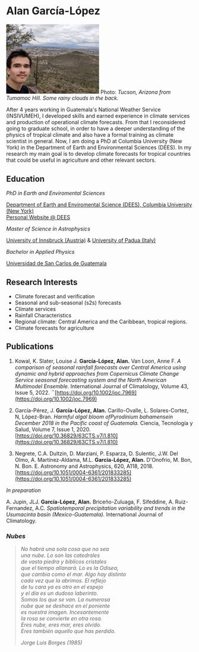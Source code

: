 # Alan García-López

<!-- [Photo](photo-desert.jpg) -->
<img src="photo-desert.jpg" alt="Tucson, Arizona from Tumamoc Hill. Some rainy clouds in the back. 
n" width="250"/> 
Photo: _Tucson, Arizona from Tumamoc Hill. Some rainy clouds in the back._

After 4 years working in Guatemala's National Weather Service (INSIVUMEH), I developed skills and earned experience in climate services and production of operational climate forecasts. From that I reconsidered going to graduate school, in order to have a deeper understanding of the physics of tropical climate and also have a formal training as climate scientist in general. Now, I am doing a PhD at Columbia University (New York) in the Department of Earth and Environmental Sciences (DEES). In my research my main goal is to develop climate forecasts for tropical countries that could be useful in agriculture and other relevant sectors.

## Education

 _PhD in Earth and Enviromental Sciences_
 
[Department of Earth and Enviromental Science (DEES), Columbia University (New York)](https://eesc.columbia.edu/)   
[Personal Website @ DEES](https://eesc.columbia.edu/content/alan-andres-garcia-lopez)

 _Master of Science in Astrophysics_
 
[University of Innsbruck (Austria)](https://www.uibk.ac.at/en/) & [University of Padua (Italy)](https://www.unipd.it/en/)
    
 _Bachelor in Applied Physics_    
 
 [Universidad de San Carlos de Guatemala](https://www.usac.edu.gt)


## Research Interests

* Climate forecast and verification
* Seasonal and sub-seasonal (s2s) forecasts
* Climate services 
* Rainfall Characteristics
* Regional climate: Central America and the Caribbean, tropical regions.
* Climate forecasts for agriculture

## Publications

1. Kowal, K. Slater, Louise J. __García-López, Alan.__ Van Loon, Anne F.  _A comparison of seasonal rainfall forecasts over Central America using dynamic and hybrid approaches from Copernicus Climate Change Service seasonal forecasting system and the North American Multimodel Ensemble._ International Journal of Climatology, Volume 43, Issue 5, 2022. ΅[https://doi.org/10.1002/joc.7969](https://doi.org/10.1002/joc.7969)

2. García-Pérez, J. __García-López, Alan.__ Carillo-Ovalle, L. Solares-Cortez, N, López-Bran. _Harmful algal bloom ofPyrodinium bahamensein December 2018 in the Pacific coast of Guatemala._ Ciencia, Tecnología y Salud, Volume 7, Issue 1, 2020. [https://doi.org/10.36829/63CTS.v7i1.810](https://doi.org/10.36829/63CTS.v7i1.810)

3. Negrete, C.A. Dultzin, D. Marziani, P. Esparza, D. Sulentic, J.W. Del Olmo, A. Martínez-Aldama, M.L. __García-López, Alan.__ D'Onofrio, M. Bon, N. Bon. E. Astronomy and Astrophysics, 620, A118, 2018. [https://doi.org/10.1051/0004-6361/201833285](https://doi.org/10.1051/0004-6361/201833285)

_In preparation_

A. Jupin, JLJ. __García-López, Alan.__ Briceño-Zuluaga, F. Sifeddine, A. Ruiz-Fernandez, A.C. _Spatiotemporal precipitation variability and trends in the Usumacinta basin (Mexico-Guatemala)._ International Journal of Climatology.   


###
### *Nubes* 
> *No habrá una sola cosa que no sea <br/>
> una nube. Lo son las catedrales<br/>
> de vasta piedra y biblícos cristales<br/>
> que el tiempo allanará. Lo es la Odisea,<br/>
> que cambia como el mar. Algo hay distinto <br/>
> cada vez que la abrimos. El reflejo<br/>
> de tu cara ya es otro en el espejo<br/>
> y el día es un dudoso laberinto. <br/>
> Somos los que se van. La numerosa<br/>
nube que se deshace en el poniente<br/>
>es nuestra imagen. Incesantemente <br/>
>la rosa se convierte en otra rosa.<br/>
>Eres nube, eres mar, eres olvido.<br/>
>Eres también aquello que has perdido.<br/>*
>
> <cite> Jorge Luis Borges (1985) </cite>
